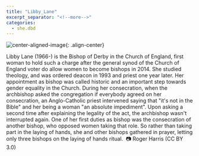 ```yaml
---
title: "Libby_Lane"
excerpt_separator: "<!--more-->"
categories:
  - she.dbd
---
```



![center-aligned-image](https://cdn.pixabay.com/photo/2020/10/26/16/56/man-5687861_1280.png){: .align-center}


Libby Lane (1966-) is the Bishop of Derby in the Church of England, first woman to hold such a charge after the general synod of the Church of England voter do allow women to become bishops in 2014. She studied theology, and was ordered deacon in 1993 and priest one year later. Her appointment as bishop was called historic and an important step towards gender equality in the Church. During her consecration, when the archbishop asked the congregation if everybody agreed on her consecration, an Anglo-Catholic priest intervened saying that "it's not in the Bible" and her being a woman "an absolute impediment". Upon asking a second time after explaining the legality of the act, the archbishop wasn't interrupted again. One of her first duties as bishop was the consecration of another bishop, who opposed women taking that role. So rather than taking part in the laying of hands, she and other bishops gathered in prayer, letting only three bishops on the laying of hands ritual.⁠
⁠
📷 Roger Harris (CC BY 3.0)⁠
